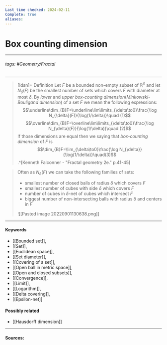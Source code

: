 ```yaml
---
Last time checked: 2024-02-11
Complete: true
aliases:
---
```

# Box counting dimension
***
###### tags: #Geometry/Fractal 
***
>[!dsn]+ Definition
>Let $F$ be a bounded non-empty subset of $\mathbb{R}^{n}$ and let $N_{\delta}(F)$ be the smallest number of sets which covers $F$ with diameter at most $\delta$. By *lower* and *upper box-counting dimension*(*Minkowski-Bouligand dimension*) of a set $F$ we mean the following expressions:
>$$\underline\dim_{B}F=\underline\lim\limits_{\delta\to0}\frac{\log N_{\delta}(F)}{\log(1/\delta)}\quad (1)$$
>$$\overline\dim_{B}F=\overline\lim\limits_{\delta\to0}\frac{\log N_{\delta}(F)}{\log(1/\delta)}\quad (2)$$
>If those dimensions are equal then we saying that *box-counting dimension* of $F$ is
>$$\dim_{B}F=\lim_{\delta\to0}\frac{\log N_{\delta}}{\log(1/\delta)}\quad(3)$$.^[Kenneth Falconner - "Fractal geometry 2e." p.41-45]

>Often as $N_{\delta}(F)$ we can take the following families of sets:
>- smallest number of closed balls of radius $\delta$ which covers $F$
>- smallest number of cubes with side $\delta$ which covers $F$
>- number of cubes in $\delta$-net of cubes which intersect $F$
>- biggest number of non-intersecting balls with radius $\delta$ and centers in $F$
>  
>![[Pasted image 20220901130638.png]]


***
#### Keywords
- [[Bounded set]],
- [[Set]],
- [[Euclidean space]],
- [[Set diameter]],
- [[Covering of a set]],
- [[Open ball in metric space]],
- [[Open and closed subsets]],
- [[Convergence]],
- [[Limit]],
- [[Logarithm]],
- [[Delta covering]],
- [[Epsilon-net]]
#### Possibly related
- [[Hausdorff dimension]]
***
#### Sources: